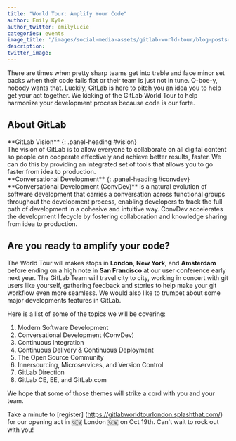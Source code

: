 ```yaml
---
title: "World Tour: Amplify Your Code"
author: Emily Kyle
author_twitter: emilylucie
categories: events
image_title: '/images/social-media-assets/gitlab-world-tour/blog-posts-cover.jpg'
description: 
twitter_image:
---
```


There are times when pretty sharp teams get into treble and face minor set backs
when their code falls flat or their team is just not in tune. O-boe-y, nobody wants that.
Luckily, GitLab is here to pitch you an idea you to help get your act together.
We kicking of the GitLab World Tour to help harmonize your development process because code is our forte.

<!-- more -->

## About GitLab

<div class="panel panel-gitlab-purple">
**GitLab Vision**
{: .panel-heading #vision}
<div class="panel-body">
The vision of GitLab is to allow everyone to collaborate on all digital content so people can cooperate effectively and achieve better results, faster. We can do this by providing an integrated set of tools that allows you to go faster from idea to production.
</div>
</div>

<div class="panel panel-gitlab-orange">
**Conversational Development**
{: .panel-heading #convdev}
<div class="panel-body">
**Conversational Development (ConvDev)** is a natural evolution of software development that carries a conversation across functional groups throughout the development process, enabling developers to track the full path of development in a cohesive and intuitive way. ConvDev accelerates the development lifecycle by fostering collaboration and knowledge sharing from idea to production.
</div>
</div>

## Are you ready to amplify your code?

The World Tour will makes stops in **London**, **New York**, and **Amsterdam** before ending on a high note
in **San Francisco** at our user conference early next year. The GitLab Team will travel city to city,
working in concert with git users like yourself, gathering feedback and stories to help make your git
workflow even more seamless. We would also like to trumpet about some major developments features in GitLab.

Here is a list of some of the topics we will be covering:

1. Modern Software Development
1. Conversational Development (ConvDev)
1. Continuous Integration
1. Continuous Delivery & Continuous Deployment
1. The Open Source Community
1. Innersourcing, Microservices, and Version Control
1. GitLab Direction
1. GitLab CE, EE, and GitLab.com

We hope that some of those themes will strike a cord with you and your team.

Take a minute to [register] (https://gitlabworldtourlondon.splashthat.com/) for our opening act in 🇬🇧 London 🇬🇧 on Oct 19th. Can't wait to rock out with you!